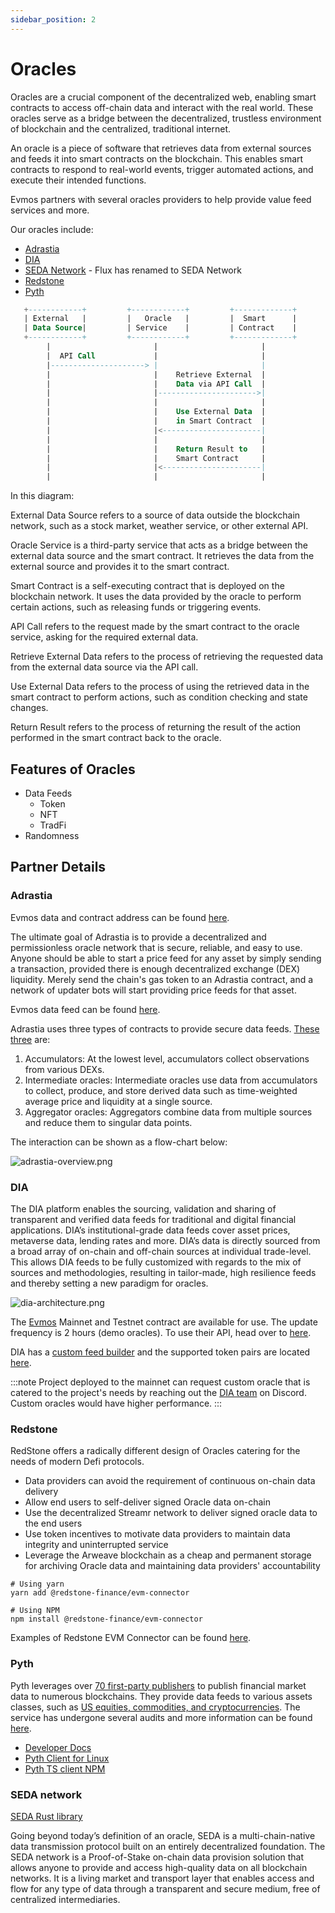```yaml
---
sidebar_position: 2
---
```


# Oracles

Oracles are a crucial component of the decentralized web, enabling smart contracts to access off-chain data and interact
 with the real world.
These oracles serve as a bridge between the decentralized, trustless environment of blockchain and the centralized,
traditional internet.

An oracle is a piece of software that retrieves data from external sources and feeds it into smart contracts on the blockchain.
This enables smart contracts to respond to real-world events, trigger automated actions, and execute their intended functions.

Evmos partners with several oracles providers to help provide value feed services and more.

Our oracles include:

- [Adrastia](https://docs.adrastia.io/)
- [DIA](https://docs.diadata.org/introduction/readme)
- [SEDA Network](https://docs.seda.xyz/seda-network/introduction/the-oracle-problem) - Flux has renamed to SEDA Network
- [Redstone](https://docs.redstone.finance/docs/introduction)
- [Pyth](https://docs.pyth.network/)

``` sql
   +------------+         +------------+         +-------------+
   | External   |         |   Oracle   |         |  Smart      |
   | Data Source|         | Service    |         | Contract    |
   +------------+         +------------+         +-------------+
        |                       |                       |
        |  API Call             |                       |
        |---------------------> |                       |
        |                       |    Retrieve External  |
        |                       |    Data via API Call  |
        |                       |---------------------->|
        |                       |                       |
        |                       |    Use External Data  |
        |                       |    in Smart Contract  |
        |                       |<----------------------|
        |                       |                       |
        |                       |    Return Result to   |
        |                       |    Smart Contract     |
        |                       |<----------------------|
        |                       |                       |

```

In this diagram:

External Data Source refers to a source of data outside the blockchain network, such as a stock market, weather service,
 or other external API.

Oracle Service is a third-party service that acts as a bridge between the external data source and the smart contract.
 It retrieves the data from the external source and provides it to the smart contract.

Smart Contract is a self-executing contract that is deployed on the blockchain network. It uses the data provided by the
 oracle to perform certain actions, such as releasing funds or triggering events.

API Call refers to the request made by the smart contract to the oracle service, asking for the required external data.

Retrieve External Data refers to the process of retrieving the requested data from the external data source via the API call.

Use External Data refers to the process of using the retrieved data in the smart contract to perform actions, such as
condition checking and state changes.

Return Result refers to the process of returning the result of the action performed in the smart contract back to the oracle.

## Features of Oracles

- Data Feeds
    - Token
    - NFT
    - TradFi
- Randomness

## Partner Details

### Adrastia

Evmos data and contract address can be found [here](https://docs.adrastia.io/deployments/evmos).

The ultimate goal of Adrastia is to provide a decentralized and permissionless oracle network that is secure, reliable,
and easy to use. Anyone should be able to start a price feed for any asset by simply sending a transaction, provided
there is enough decentralized exchange (DEX) liquidity. Merely send the chain's gas token to an Adrastia contract, and
 a network of updater bots will start providing price feeds for that asset.

Evmos data feed can be found [here](https://adrastia.io/app/price-feeds/evmos).

Adrastia uses three types of contracts to provide secure data feeds. [These three](https://docs.adrastia.io/structure/contracts)
are:

1. Accumulators: At the lowest level, accumulators collect observations from various DEXs.
2. Intermediate oracles: Intermediate oracles use data from accumulators to collect, produce, and store derived data
such as time-weighted average price and liquidity at a single source.
3. Aggregator oracles: Aggregators combine data from multiple sources and reduce them to singular data points.

The interaction can be shown as a flow-chart below:

![adrastia-overview.png](/img/adrastia-overview.png)

### DIA

The DIA platform enables the sourcing, validation and sharing of transparent and verified data feeds for traditional and
digital financial applications. DIA’s institutional-grade data feeds cover asset prices, metaverse data, lending rates
and more.
DIA’s data is directly sourced from a broad array of on-chain and off-chain sources at individual trade-level. This
allows DIA feeds to be fully customized with regards to the mix of sources and methodologies, resulting in tailor-made,
high resilience feeds and thereby setting a new paradigm for oracles.

![dia-architecture.png](/img/dia-architecture.png)

The [Evmos](https://docs.diadata.org/documentation/oracle-documentation/deployed-contracts#evmos) Mainnet and Testnet
contract are available for use. The update frequency is 2 hours (demo oracles). To use their API, head over to
[here](https://docs.diadata.org/documentation/api-1).

DIA has a [custom feed builder](https://app.diadata.org/feed-builder) and the supported token pairs are located 
[here](https://docs.diadata.org/documentation/oracle-documentation/deployed-contracts#evmos).

:::note
Project deployed to the mainnet can request custom oracle that is catered to the project's needs by reaching out
the [DIA team](https://go.diadata.org/dev-discord) on Discord. Custom oracles would have higher performance.
:::

### Redstone

RedStone offers a radically different design of Oracles catering for the needs of modern Defi protocols.

- Data providers can avoid the requirement of continuous on-chain data delivery
- Allow end users to self-deliver signed Oracle data on-chain
- Use the decentralized Streamr network to deliver signed oracle data to the end users
- Use token incentives to motivate data providers to maintain data integrity and uninterrupted service
- Leverage the Arweave blockchain as a cheap and permanent storage for archiving Oracle data and maintaining data
providers' accountability

```
# Using yarn
yarn add @redstone-finance/evm-connector

# Using NPM
npm install @redstone-finance/evm-connector
```

Examples of Redstone EVM Connector can be found [here](https://github.com/redstone-finance/redstone-evm-connector-examples/blob/main/contracts/example-custom-urls.sol).

### Pyth

Pyth leverages over [70 first-party publishers](https://pyth.network/publishers) to publish financial market data to numerous blockchains.
They provide data feeds to various assets classes, such as [US equities, commodities, and cryptocurrencies](https://pyth.network/price-feeds/). The service has undergone several audits and more information can be found [here](https://github.com/pyth-network/audit-reports).

- [Developer Docs](https://docs.pyth.network/)
- [Pyth Client for Linux](https://github.com/pyth-network/pyth-client)
- [Pyth TS client NPM](https://www.npmjs.com/package/@pythnetwork/client)

### SEDA network

[SEDA Rust library](https://github.com/sedaprotocol/seda-rust)

Going beyond today’s definition of an oracle, SEDA is a multi-chain-native data transmission protocol built on an
entirely decentralized foundation. The SEDA network is a Proof-of-Stake on-chain data provision solution that
allows anyone to provide and access high-quality data on all blockchain networks. It is a living market and transport
layer that enables access and flow for any type of data through a transparent and secure medium, free of centralized intermediaries.

